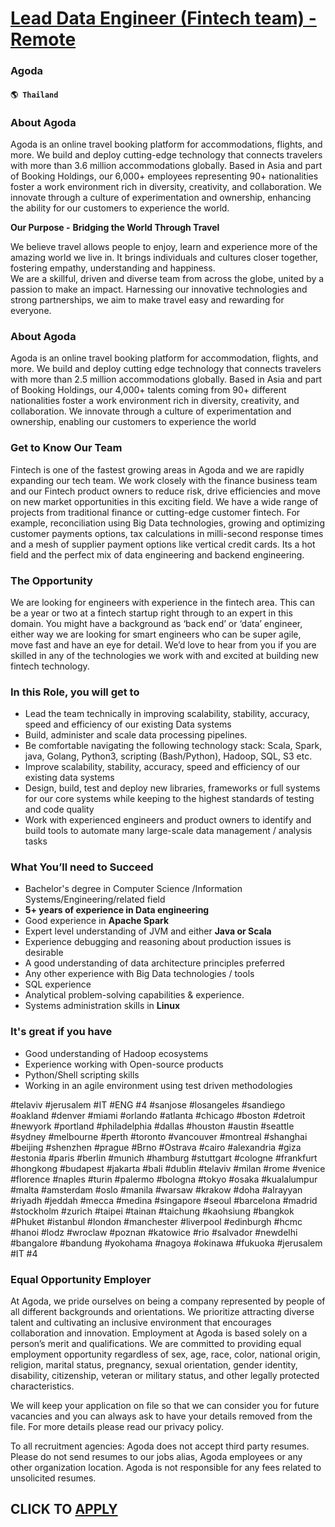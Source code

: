 # [Lead Data Engineer (Fintech team) - Remote](https://www.remotewlb.com/apply/lead-data-engineer-fintech-team-remote-75789)  
### Agoda  
#### `🌎 Thailand`  

### About Agoda

Agoda is an online travel booking platform for accommodations, flights, and more. We build and deploy cutting-edge technology that connects travelers with more than 3.6 million accommodations globally. Based in Asia and part of Booking Holdings, our 6,000+ employees representing 90+ nationalities foster a work environment rich in diversity, creativity, and collaboration. We innovate through a culture of experimentation and ownership, enhancing the ability for our customers to experience the world.

 **Our Purpose -** **Bridging the World Through Travel**

We believe travel allows people to enjoy, learn and experience more of the amazing world we live in. It brings individuals and cultures closer together, fostering empathy, understanding and happiness.  
We are a skillful, driven and diverse team from across the globe, united by a passion to make an impact. Harnessing our innovative technologies and strong partnerships, we aim to make travel easy and rewarding for everyone.

### About Agoda

Agoda is an online travel booking platform for accommodation, flights, and more. We build and deploy cutting edge technology that connects travelers with more than 2.5 million accommodations globally. Based in Asia and part of Booking Holdings, our 4,000+ talents coming from 90+ different nationalities foster a work environment rich in diversity, creativity, and collaboration. We innovate through a culture of experimentation and ownership, enabling our customers to experience the world

### Get to Know Our Team

Fintech is one of the fastest growing areas in Agoda and we are rapidly expanding our tech team. We work closely with the finance business team and our Fintech product owners to reduce risk, drive efficiencies and move on new market opportunities in this exciting field. We have a wide range of projects from traditional finance or cutting-edge customer fintech. For example, reconciliation using Big Data technologies, growing and optimizing customer payments options, tax calculations in milli-second response times and a mesh of supplier payment options like vertical credit cards. Its a hot field and the perfect mix of data engineering and backend engineering.

### The Opportunity

We are looking for engineers with experience in the fintech area. This can be a year or two at a fintech startup right through to an expert in this domain. You might have a background as ‘back end’ or ‘data’ engineer, either way we are looking for smart engineers who can be super agile, move fast and have an eye for detail. We’d love to hear from you if you are skilled in any of the technologies we work with and excited at building new fintech technology.

### In this Role, you will get to

  * Lead the team technically in improving scalability, stability, accuracy, speed and efficiency of our existing Data systems
  * Build, administer and scale data processing pipelines.
  * Be comfortable navigating the following technology stack: Scala, Spark, java, Golang, Python3, scripting (Bash/Python), Hadoop, SQL, S3 etc.
  * Improve scalability, stability, accuracy, speed and efficiency of our existing data systems
  * Design, build, test and deploy new libraries, frameworks or full systems for our core systems while keeping to the highest standards of testing and code quality
  * Work with experienced engineers and product owners to identify and build tools to automate many large-scale data management / analysis tasks  
  

### What You’ll need to Succeed

  * Bachelor's degree in Computer Science /Information Systems/Engineering/related field
  *  **5+ years of experience in Data engineering**
  * Good experience in **Apache Spark**
  * Expert level understanding of JVM and either **Java or Scala**
  * Experience debugging and reasoning about production issues is desirable
  * A good understanding of data architecture principles preferred
  * Any other experience with Big Data technologies / tools
  * SQL experience
  * Analytical problem-solving capabilities & experience.
  * Systems administration skills in **Linux**

### It's great if you have

  * Good understanding of Hadoop ecosystems
  * Experience working with Open-source products
  * Python/Shell scripting skills
  * Working in an agile environment using test driven methodologies

#telaviv #jerusalem #IT #ENG #4 #sanjose #losangeles #sandiego #oakland #denver #miami #orlando #atlanta #chicago #boston #detroit #newyork #portland #philadelphia #dallas #houston #austin #seattle #sydney #melbourne #perth #toronto #vancouver #montreal #shanghai #beijing #shenzhen #prague #Brno #Ostrava #cairo #alexandria #giza #estonia #paris #berlin #munich #hamburg #stuttgart #cologne #frankfurt #hongkong #budapest #jakarta #bali #dublin #telaviv #milan #rome #venice #florence #naples #turin #palermo #bologna #tokyo #osaka #kualalumpur #malta #amsterdam #oslo #manila #warsaw #krakow #doha #alrayyan #riyadh #jeddah #mecca #medina #singapore #seoul #barcelona #madrid #stockholm #zurich #taipei #tainan #taichung #kaohsiung #bangkok #Phuket #istanbul #london #manchester #liverpool #edinburgh #hcmc #hanoi #lodz #wroclaw #poznan #katowice #rio #salvador #newdelhi #bangalore #bandung #yokohama #nagoya #okinawa #fukuoka #jerusalem #IT #4

### Equal Opportunity Employer

At Agoda, we pride ourselves on being a company represented by people of all different backgrounds and orientations. We prioritize attracting diverse talent and cultivating an inclusive environment that encourages collaboration and innovation. Employment at Agoda is based solely on a person’s merit and qualifications. We are committed to providing equal employment opportunity regardless of sex, age, race, color, national origin, religion, marital status, pregnancy, sexual orientation, gender identity, disability, citizenship, veteran or military status, and other legally protected characteristics.

We will keep your application on file so that we can consider you for future vacancies and you can always ask to have your details removed from the file. For more details please read our privacy policy.

To all recruitment agencies: Agoda does not accept third party resumes. Please do not send resumes to our jobs alias, Agoda employees or any other organization location. Agoda is not responsible for any fees related to unsolicited resumes.

  
## CLICK TO [APPLY](https://www.remotewlb.com/apply/lead-data-engineer-fintech-team-remote-75789)


